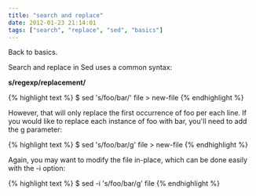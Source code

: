 ```yaml
---
title: "search and replace"
date: 2012-01-23 21:14:01
tags: ["search", "replace", "sed", "basics"]
---
```


<p>
Back to basics.

Search and replace in Sed uses a common syntax: 
</p>

<p>
<b><span class="mono">s/regexp/replacement/</span></b>

{% highlight text %}
$ sed 's/foo/bar/' file > new-file
{% endhighlight %}
</p>

<p>
However, that will only replace the first occurrence of foo per each line. If you would like to replace each instance of foo with bar, you'll need to add the g parameter:

{% highlight text %}
$ sed 's/foo/bar/g' file > new-file
{% endhighlight %}
</p>

<p>
Again, you may want to modify the file in-place, which can be done easily with the <span class="mono">-i</span> option:

{% highlight text %}
$ sed -i 's/foo/bar/g' file
{% endhighlight %}
</p>
